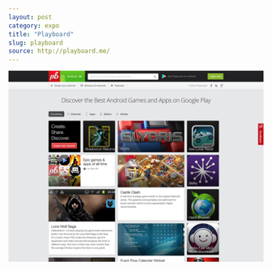```yaml
---
layout: post
category: expo
title: "Playboard"
slug: playboard
source: http://playboard.me/
---
```


<img src="/screenshots/playboard.jpg">
